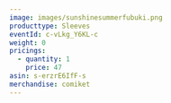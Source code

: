 ```yaml
---
image: images/sunshinesummerfubuki.png
producttype: Sleeves
eventId: c-vLkg_Y6KL-c
weight: 0
pricings:
  - quantity: 1
    price: 47
asin: s-erzrE6IfF-s
merchandise: comiket
---
```

